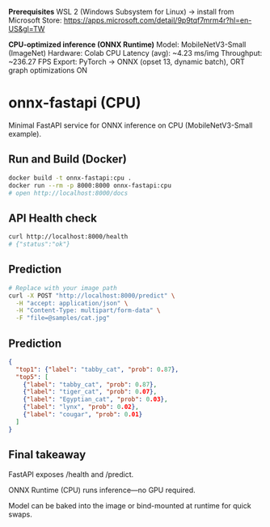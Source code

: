 **Prerequisites**
WSL 2 (Windows Subsystem for Linux) → install from Microsoft Store:
https://apps.microsoft.com/detail/9p9tqf7mrm4r?hl=en-US&gl=TW

**CPU-optimized inference (ONNX Runtime)**
Model: MobileNetV3-Small (ImageNet)
Hardware: Colab CPU
Latency (avg): ~4.23 ms/img
Throughput: ~236.27 FPS
Export: PyTorch → ONNX (opset 13, dynamic batch), ORT graph optimizations ON

# onnx-fastapi (CPU)

Minimal FastAPI service for ONNX inference on CPU (MobileNetV3-Small example).

## Run and Build (Docker)
```bash
docker build -t onnx-fastapi:cpu .
docker run --rm -p 8000:8000 onnx-fastapi:cpu
# open http://localhost:8000/docs
```

## API Health check
```bash
curl http://localhost:8000/health
# {"status":"ok"}
```

## Prediction
```bash
# Replace with your image path
curl -X POST "http://localhost:8000/predict" \
  -H "accept: application/json" \
  -H "Content-Type: multipart/form-data" \
  -F "file=@samples/cat.jpg"
```
## Prediction
```json
{
  "top1": {"label": "tabby_cat", "prob": 0.87},
  "top5": [
    {"label": "tabby_cat", "prob": 0.87},
    {"label": "tiger_cat", "prob": 0.07},
    {"label": "Egyptian_cat", "prob": 0.03},
    {"label": "lynx", "prob": 0.02},
    {"label": "cougar", "prob": 0.01}
  ]
}
```

## Final takeaway 

FastAPI exposes /health and /predict.

ONNX Runtime (CPU) runs inference—no GPU required.

Model can be baked into the image or bind-mounted at runtime for quick swaps.